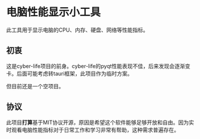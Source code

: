 # 电脑性能显示小工具

此工具用于显示电脑的CPU、内存、硬盘、网络等性能指标。

## 初衷

这是cyber-life项目的前身。cyber-life的pyqt性能表现不佳，后来发现会逐渐变卡。后面可能考虑转tauri框架，此项目作为临时方案。

但目前还是一个空项目。

## 协议

此项目**打算**基于MIT协议开源，原因是希望这个软件能够足够开放和自由。因为实时观看电脑性能指标对于日常工作和学习非常有帮助，这种需求普遍存在。